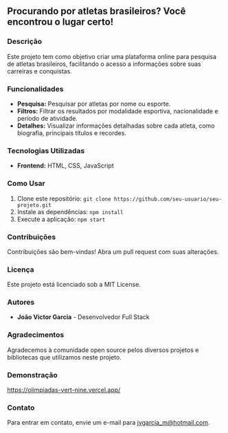 ## **Procurando por atletas brasileiros? Você encontrou o lugar certo!**

### **Descrição**
Este projeto tem como objetivo criar uma plataforma online para pesquisa de atletas brasileiros, facilitando o acesso a informações sobre suas carreiras e conquistas.

### **Funcionalidades**
* **Pesquisa:** Pesquisar por atletas por nome ou esporte.
* **Filtros:** Filtrar os resultados por modalidade esportiva, nacionalidade e período de atividade.
* **Detalhes:** Visualizar informações detalhadas sobre cada atleta, como biografia, principais títulos e recordes.

### **Tecnologias Utilizadas**
* **Frontend:** HTML, CSS, JavaScript

### **Como Usar**
1. Clone este repositório: `git clone https://github.com/seu-usuario/seu-projeto.git`
2. Instale as dependências: `npm install`
3. Execute a aplicação: `npm start`

### **Contribuições**
Contribuições são bem-vindas! Abra um pull request com suas alterações.

### **Licença**
Este projeto está licenciado sob a MIT License.

### **Autores**
* **João Victor Garcia** - Desenvolvedor Full Stack

### **Agradecimentos**
Agradecemos à comunidade open source pelos diversos projetos e bibliotecas que utilizamos neste projeto.


### **Demonstração**
https://olimpiadas-vert-nine.vercel.app/

### **Contato**
Para entrar em contato, envie um e-mail para jvgarcia_m@hotmail.com.
